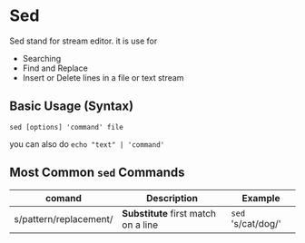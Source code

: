 # Sed

Sed stand for stream editor.
it is use for 
* Searching
* Find and Replace
* Insert or Delete lines in a file or text stream


## Basic Usage (Syntax)
`sed [options] 'command' file`

you can also do 
`echo "text" | 'command'`

## Most Common `sed` Commands

|comand| Description| Example|
|------|------------|--------|
|s/pattern/replacement/|**Substitute** first match on a line| `sed` 's/cat/dog/'|
